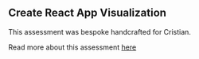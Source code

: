 ## Create React App Visualization

This assessment was bespoke handcrafted for Cristian.

Read more about this assessment [here](https://react.eogresources.com)

